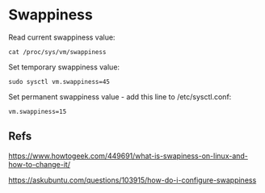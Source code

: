 Swappiness
==========

Read current swappiness value:

	cat /proc/sys/vm/swappiness

Set temporary swappiness value:

	sudo sysctl vm.swappiness=45


Set permanent swappiness value - add this line to /etc/sysctl.conf:

	vm.swappiness=15


Refs
----

https://www.howtogeek.com/449691/what-is-swapiness-on-linux-and-how-to-change-it/

https://askubuntu.com/questions/103915/how-do-i-configure-swappiness